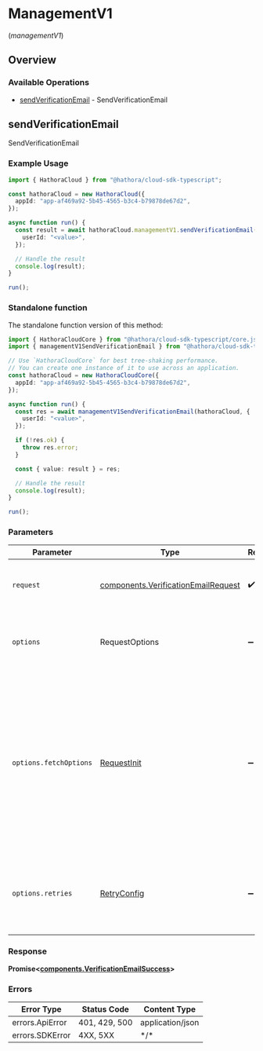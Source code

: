 # ManagementV1
(*managementV1*)

## Overview

 

### Available Operations

* [sendVerificationEmail](#sendverificationemail) - SendVerificationEmail

## sendVerificationEmail

SendVerificationEmail

### Example Usage

```typescript
import { HathoraCloud } from "@hathora/cloud-sdk-typescript";

const hathoraCloud = new HathoraCloud({
  appId: "app-af469a92-5b45-4565-b3c4-b79878de67d2",
});

async function run() {
  const result = await hathoraCloud.managementV1.sendVerificationEmail({
    userId: "<value>",
  });

  // Handle the result
  console.log(result);
}

run();
```

### Standalone function

The standalone function version of this method:

```typescript
import { HathoraCloudCore } from "@hathora/cloud-sdk-typescript/core.js";
import { managementV1SendVerificationEmail } from "@hathora/cloud-sdk-typescript/funcs/managementV1SendVerificationEmail.js";

// Use `HathoraCloudCore` for best tree-shaking performance.
// You can create one instance of it to use across an application.
const hathoraCloud = new HathoraCloudCore({
  appId: "app-af469a92-5b45-4565-b3c4-b79878de67d2",
});

async function run() {
  const res = await managementV1SendVerificationEmail(hathoraCloud, {
    userId: "<value>",
  });

  if (!res.ok) {
    throw res.error;
  }

  const { value: result } = res;

  // Handle the result
  console.log(result);
}

run();
```

### Parameters

| Parameter                                                                                                                                                                      | Type                                                                                                                                                                           | Required                                                                                                                                                                       | Description                                                                                                                                                                    |
| ------------------------------------------------------------------------------------------------------------------------------------------------------------------------------ | ------------------------------------------------------------------------------------------------------------------------------------------------------------------------------ | ------------------------------------------------------------------------------------------------------------------------------------------------------------------------------ | ------------------------------------------------------------------------------------------------------------------------------------------------------------------------------ |
| `request`                                                                                                                                                                      | [components.VerificationEmailRequest](../../models/components/verificationemailrequest.md)                                                                                     | :heavy_check_mark:                                                                                                                                                             | The request object to use for the request.                                                                                                                                     |
| `options`                                                                                                                                                                      | RequestOptions                                                                                                                                                                 | :heavy_minus_sign:                                                                                                                                                             | Used to set various options for making HTTP requests.                                                                                                                          |
| `options.fetchOptions`                                                                                                                                                         | [RequestInit](https://developer.mozilla.org/en-US/docs/Web/API/Request/Request#options)                                                                                        | :heavy_minus_sign:                                                                                                                                                             | Options that are passed to the underlying HTTP request. This can be used to inject extra headers for examples. All `Request` options, except `method` and `body`, are allowed. |
| `options.retries`                                                                                                                                                              | [RetryConfig](../../lib/utils/retryconfig.md)                                                                                                                                  | :heavy_minus_sign:                                                                                                                                                             | Enables retrying HTTP requests under certain failure conditions.                                                                                                               |

### Response

**Promise\<[components.VerificationEmailSuccess](../../models/components/verificationemailsuccess.md)\>**

### Errors

| Error Type       | Status Code      | Content Type     |
| ---------------- | ---------------- | ---------------- |
| errors.ApiError  | 401, 429, 500    | application/json |
| errors.SDKError  | 4XX, 5XX         | \*/\*            |